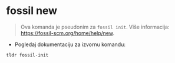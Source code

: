 # fossil new

> Ova komanda je pseudonim za  `fossil init`.
> Više informacija: <https://fossil-scm.org/home/help/new>.

- Pogledaj dokumentaciju za izvornu komandu:

`tldr fossil-init`
